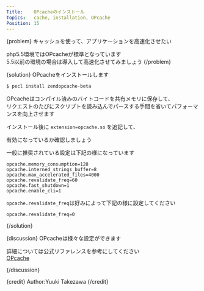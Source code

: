 ```yaml
---
Title:    OPcacheのインストール
Topics:   cache, installation, OPcache
Position: 15
---
```


{problem}
キャッシュを使って、アプリケーションを高速化させたい

php5.5環境ではOPcacheが標準となっています  
5.5以前の環境の場合は導入して高速化させてみましょう
{/problem}

{solution}
OPcacheをインストールします

```bash
$ pecl install zendopcache-beta
```

OPcacheはコンパイル済みのバイトコードを共有メモリに保存して、  
リクエストのたびにスクリプトを読み込んでパースする手間を省いてパフォーマンスを向上させます

インストール後に `extension=opcache.so` を追記して、

有効になっているか確認しましょう


一般に推奨されている設定は下記の様になっています

```text
opcache.memory_consumption=128
opcache.interned_strings_buffer=8
opcache.max_accelerated_files=4000
opcache.revalidate_freq=60
opcache.fast_shutdown=1
opcache.enable_cli=1
```

`opcache.revalidate_freq`は好みによって下記の様に設定してください

```text
opcache.revalidate_freq=0
```

{/solution}

{discussion}
OPcacheは様々な設定ができます

詳細については公式リファレンスを参考にしてください  
[OPcache](http://php.net/manual/ja/opcache.installation.php)

{/discussion}

{credit}
Author:Yuuki Takezawa
{/credit}
